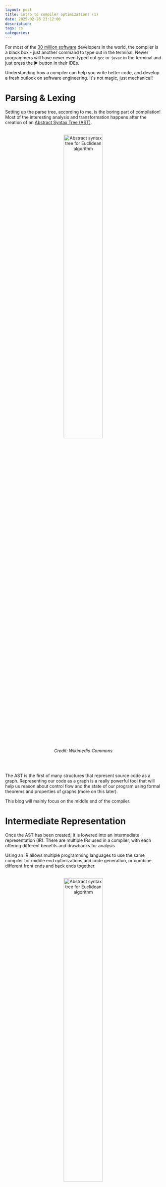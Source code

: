 ```yaml
---
layout: post
title: intro to compiler optimizations (1)
date: 2025-02-26 23:12:00
description:
tags: cs
categories:
---
```


For most of the [30 million software](https://evansdata.com/reports/viewRelease.php?reportID=9) developers in the world, the compiler is a black box - just another command to type out in the terminal. Newer programmers will have never even typed out ``gcc`` or ``javac`` in the terminal and just press the ▶️ button in their IDEs.

Understanding how a compiler can help you write better code, and develop a fresh outlook on software engineering. It's not magic, just mechanical!
    
# Parsing & Lexing

Setting up the parse tree, according to me, is the boring part of compilation! Most of the interesting analysis and transformation happens after the creation of an [Abstract Syntax Tree (AST)](https://en.wikipedia.org/wiki/Abstract_syntax_tree).

<br>

<div align="center">
    <img src="https://raw.githubusercontent.com/Codecademy/docs/main/media/abstract-syntax-tree.png" alt="Abstract syntax tree for Euclidean algorithm" width="50%" />
    <h6>Credit: Wikimedia Commons</h6>
</div>

<br>

The AST is the first of many structures that represent source code as a graph. Representing our code as a graph is a really powerful tool that will help us reason about control flow and the state of our program using formal theorems and properties of graphs (more on this later).

This blog will mainly focus on the middle end of the compiler.

# Intermediate Representation

Once the AST has been created, it is lowered into an intermediate representation (IR). There are multiple IRs used in a compiler, with each offering different benefits and drawbacks for analysis.

Using an IR allows multiple programming languages to use the same compiler for middle end optimizations and code generation, or combine different front ends and back ends together.

<br>

<div align="center">
    <img src="https://liucs.net/cs664s16/compiler-front-back.png" alt="Abstract syntax tree for Euclidean algorithm" width="50%" />
    <h6>Credit: https://liucs.net/cs664s16/ir.html</h6>
</div>

<br>

IRs simplify code analysis by converting an AST into a linear format, eliminating the need for recursive traversal. They may also add extra information about variable mutation and control flow to help with analysis. 

In this post we'll look at two popular IRs - three address code and control flow graphs.

# Three Address Code

IRs in compilers try to keep simple, and do not support complex data structures or control flow like source code does. One of the most popular IRs is three address code, where each instruction is an operation upon two operands.

```
z = x op y (General form)

z = x + 3
z = x * 3
```

Three address code in real compilers looks something like this, with additional information about types:

```
%z = add i32 %x, 3
```

Longer expressions

```
z = ((x * y) + (2 * z)) / (1+n)
```

can also easily be translated into three address form by introducing temporaries:

```
t0 = x * y
t1 = 2 + z
t2 = t0 + t1
t3 = 1 + n
z = t2 / t3
```

The process of generating three address code from an AST is mechanical and can be done through an AST traversal. 

What about branching and conditional flow? By only introducing goto and label statements, we can handle for loops, if statements, etc.

```
if(x > 10){
    y = 10
} else {
    y = 5
}
```

becomes

```
start:
    t0 = x > 10
    if t0 == 0: goto else
    y = 10
    goto exit
else:
    y = 5
    goto exit
exit:
```
For loops like:

```
for(int i = 0; i <= 5; i++){
    x = x + 1;
}

y = 10

```
becomes

```
i = 0

condition:
    t0 = i <= 5
    if t0 == 0: goto exit
    goto body

body:
    x = x + 1
    i = i + 1
    goto condition

exit:
    y = 10
```
In general, three address code (with a few extensions) is enough to represent most source code structures. Reducing the variety of possible instructions in source code to a handful of instructions in three address code simplifies program analysis and reasoning. 

# Control Flow Graphs

Control Flow Graphs (CFGs) are the most common form of IR used in analysis. They are a hybrid form, combining linear code within graphs.

<br>

<div align="center">
    <img src="https://www.cs.toronto.edu/~david/course-notes/csc110-111/17-graphs/images/one-iteration-simple.svg" alt="Abstract syntax tree for Euclidean algorithm" width="25%" />
    <h6>Credit: https://www.cs.toronto.edu/~david</h6>
</div>

<br>

Each node is a CFG is a *basic block*, a series of instructions without branches in or out (single entry, single exit). Instructions in a basic block can be in three address code, or another representation like [SSA form](https://en.wikipedia.org/wiki/Static_single-assignment_form), as long as they are linear.

For example, the following code:

```
if(x > 10){
    y = 10
    z = 25
} else{
    y = 20
    z = 40
}

l = 100
```

consists of three basic blocks (represented here with three address code):

```
BB001:
    t0 = x > 10
    if t0 == 0: goto BB002
    y = 10
    z = 25
    goto BB003

BB002:
    y = 20
    z = 40
    goto BB003

BB003:
    l = 100
```

BB003 in the above example is called a *join node*, a node with more than incoming edge. Join nodes are harder to reason about, as they indicate that the program could have taken multiple different routes to get there. 

IRs like SSA form make analysis on join nodes easier to perform by assigning a unique number to each use of a variable, meaning that each variable is only written to once. This allows to differentiate between the value of y being assigned 10 and the value of y being assigned 20.

Edges in CFGs indicate a change in the control flow and can help us reason about the state of a program at a particular point. By using powerful properties of graphs, we can reason about code that can be removed or moved to a different block to speed up the program. The structure for such transformations is called dataflow analysis, which will be the topic of the next blog post.

Thank you for reading!

Discalimer: I am not an expert in compilers, and just want to share some cool ideas I've been learning. If I've made an error somewhere, [let me know](mailto:sid.narsipur@gmail.com).
